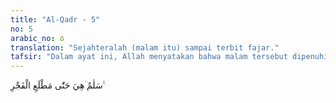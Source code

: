 ```yaml
---
title: "Al-Qadr - 5"
no: 5
arabic_no: ٥
translation: "Sejahteralah (malam itu) sampai terbit fajar."
tafsir: "Dalam ayat ini, Allah menyatakan bahwa malam tersebut dipenuhi kebajikan dan keberkahan dari permulaan sampai terbit fajar, karena turunnya Al-Qur'an yang disaksikan oleh para malaikat ketika Allah melapangkan dada Nabi-Nya dan memudahkan jalan untuk menyampaikan petunjuk serta bimbingan kepada umatnya."
---
```


سَلٰمٌ ۛهِيَ حَتّٰى مَطْلَعِ الْفَجْرِ ࣖ
